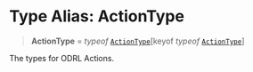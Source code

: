 # Type Alias: ActionType

> **ActionType** = *typeof* [`ActionType`](../variables/ActionType.md)\[keyof *typeof* [`ActionType`](../variables/ActionType.md)\]

The types for ODRL Actions.
